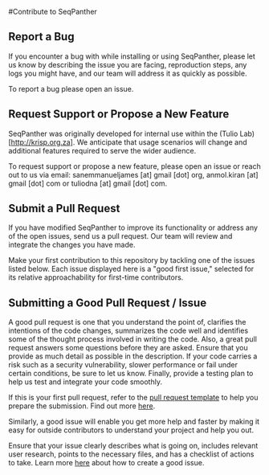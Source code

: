 #Contribute to SeqPanther

## Report a Bug 

If you encounter a bug with while installing or using SeqPanther, please let us know by describing the issue you are facing, reproduction steps, any logs you might have, and our team will address it as quickly as possible.

To report a bug please open an issue.


## Request Support or Propose a New Feature

SeqPanther was originally developed for internal use within the (Tulio Lab)[http://krisp.org.za]. We anticipate that usage scenarios will change and additional features required to serve the wider audience.

To request support or propose a new feature, please open an issue or reach out to us via email: sanemmanueljames [at] gmail [dot] org, anmol.kiran [at] gmail [dot] com or tuliodna [at] gmail [dot] com.


## Submit a Pull Request

If you have modified SeqPanther to improve its functionality or address any of the open issues, send us a pull request. Our team will review and integrate the changes you have made. 

Make your first contribution to this repository by tackling one of the issues listed below. Each issue displayed here is a "good first issue," selected for its relative approachability for first-time contributors.

## Submitting a Good Pull Request / Issue

A good pull request is one that you understand the point of, clarifies the intentions of the code changes, summarizes the code well and identifies some of the thought process involved in writing the code. Also, a great pull request answers some questions before they are asked. Ensure that you provide as much detail as possible in the description. If your code carries a risk such as a security vulnerability, slower performance or fail under certain conditions, be sure to let us know. Finally, provide a testing plan to help us test and integrate your code smoothly.

If this is your first pull request, refer to the [pull request template](https://docs.github.com/en/communities/using-templates-to-encourage-useful-issues-and-pull-requests/creating-a-pull-request-template-for-your-repository) to help you prepare the submission. Find out more [here](https://www.pullrequest.com/blog/writing-a-great-pull-request-description/).

Similarly, a good issue will enable you get more help and faster by making it easy for outside contributors to understand your project and help you out.

Ensure that your issue clearly describes what is going on, includes relevant user research, points to the necessary files, and has a checklist of actions to take. Learn more [here](https://github.com/codeforamerica/howto/blob/master/Good-GitHub-Issues.md) about how to create a good issue.

